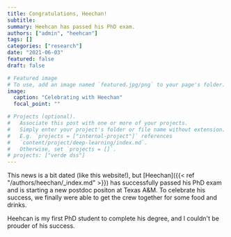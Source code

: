 ```yaml
---
title: Congratulations, Heechan!
subtitle:
summary: Heehcan has passed his PhD exam. 
authors: ["admin", "heehcan"]
tags: []
categories: ["research"]
date: "2021-06-03"
featured: false
draft: false

# Featured image
# To use, add an image named `featured.jpg/png` to your page's folder.
image:
  caption: "Celebrating with Heechan"
  focal_point: ""

# Projects (optional).
#   Associate this post with one or more of your projects.
#   Simply enter your project's folder or file name without extension.
#   E.g. `projects = ["internal-project"]` references
#   `content/project/deep-learning/index.md`.
#   Otherwise, set `projects = []`.
# projects: ["verde dss"]
---
```



This news is a bit dated (like this website!), but [Heechan]({{< ref "/authors/heechan/_index.md" >}}) has successfully passed his PhD exam and is starting a new postdoc positon at Texas A&M. To celebrate his success, we finally were able to get the crew together for some food and drinks.

Heehcan is my first PhD student to complete his degree, and I couldn't be prouder of his success.
